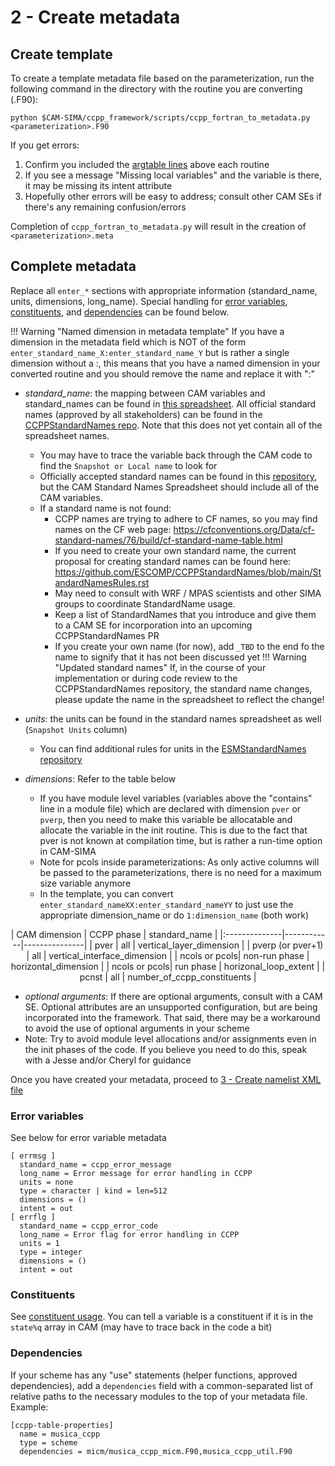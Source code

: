 # 2 - Create metadata

## Create template
To create a template metadata file based on the parameterization, run the following command in the directory with the routine you are converting (<parameterization>.F90):
```
python $CAM-SIMA/ccpp_framework/scripts/ccpp_fortran_to_metadata.py <parameterization>.F90 
```

If you get errors:

1. Confirm you included the [argtable lines](convert-portable-layer.md#1b-add-required-htmlinclude-lines) above each routine
1. If you see a message "Missing local variables" and the variable is there, it may be missing its intent attribute
1. Hopefully other errors will be easy to address; consult other CAM SEs if there's any remaining confusion/errors

Completion of `ccpp_fortran_to_metadata.py` will result in the creation of `<parameterization>.meta`

## Complete metadata

Replace all `enter_*` sections with appropriate information (standard_name, units, dimensions, long_name). Special handling for [error variables](#error-variables), [constituents](#constituents), and [dependencies](#dependencies) can be found below.

!!! Warning "Named dimension in metadata template"
    If you have a dimension in the metadata field which is NOT of the form `enter_standard_name_X:enter_standard_name_Y` but is rather a single dimension without a :, this means that you have a named dimension in your converted routine and you should remove the name and replace it with ":"

- *standard_name*: the mapping between CAM variables and standard_names can be found in [this spreadsheet](https://docs.google.com/spreadsheets/d/1vpQ_xDZk00Z-_3SpW5N2EF3_FY6K7opNN4cqtSMlbwU/edit?gid=0#gid=0). All official standard names (approved by all stakeholders) can be found in the [CCPPStandardNames repo](https://github.com/ESCOMP/CCPPStandardNames/blob/main/Metadata-standard-names.md). Note that this does not yet contain all of the spreadsheet names.
    - You may have to trace the variable back through the CAM code to find the `Snapshot or Local name` to look for
    - Officially accepted standard names can be found in this [repository](https://github.com/ESCOMP/CCPPStandardNames/blob/main/Metadata-standard-names.md), but the CAM Standard Names Spreadsheet should include all of the CAM variables.
    - If a standard name is not found:
        - CCPP names are trying to adhere to CF names, so you may find names on the CF web page: https://cfconventions.org/Data/cf-standard-names/76/build/cf-standard-name-table.html
        - If you need to create your own standard name, the current proposal for creating standard names can be found here: https://github.com/ESCOMP/CCPPStandardNames/blob/main/StandardNamesRules.rst 
        - May need to consult with WRF / MPAS scientists and other SIMA groups to coordinate StandardName usage.
        - Keep a list of StandardNames that you introduce and give them to a CAM SE for incorporation into an upcoming CCPPStandardNames PR
        - If you create your own name (for now), add `_TBD` to the end fo the name to signify that it has not been discussed yet
!!! Warning "Updated standard names"
    If, in the course of your implementation or during code review to the CCPPStandardNames repository, the standard name changes, please update the name in the spreadsheet to reflect the change!


- *units*: the units can be found in the standard names spreadsheet as well (`Snapshot Units` column)
    - You can find additional rules for units in the [ESMStandardNames repository](https://github.com/ESCOMP/ESMStandardNames/blob/main/StandardNamesRules.rst#units)
- *dimensions*: Refer to the table below
    - If you have module level variables (variables above the "contains" line in a module file) which are declared with dimension `pver` or `pverp`, then you need to make this variable be allocatable and allocate the variable in the init routine.  This is due to the fact that pver is not known at compilation time, but is rather a run-time option in CAM-SIMA
    - Note for pcols inside parameterizations:  As only active columns will be passed to the parameterizations, there is no need for a maximum size variable anymore
    - In the template, you can convert `enter_standard_nameXX:enter_standard_nameYY` to just  use the appropriate dimension_name or do `1:dimension_name` (both work)

<div style="text-align:center" markdown>
| CAM dimension | CCPP phase | standard_name |
|:--------------|------------|---------------|
| pver          | all        | vertical_layer_dimension |
| pverp (or pver+1) | all    | vertical_interface_dimension |
| ncols or pcols| non-run phase | horizontal_dimension |
| ncols or pcols| run phase  | horizonal_loop_extent |
| pcnst         | all        | number_of_ccpp_constituents |
</div>

- *optional arguments*: If there are optional arguments, consult with a CAM SE. Optional attributes are an unsupported configuration, but are being incorporated into the framework. That said, there may be a workaround to avoid the use of optional arguments in your scheme
- Note: Try to avoid module level allocations and/or assignments even in the init phases of the code.  If you believe you need to do this, speak with a Jesse and/or Cheryl for guidance

Once you have created your metadata, proceed to [3 - Create namelist XML file](create-namelist-xml.md)

### Error variables
See below for error variable metadata
```
[ errmsg ]
  standard_name = ccpp_error_message
  long_name = Error message for error handling in CCPP
  units = none
  type = character | kind = len=512
  dimensions = ()
  intent = out
[ errflg ]
  standard_name = ccpp_error_code
  long_name = Error flag for error handling in CCPP
  units = 1
  type = integer
  dimensions = ()
  intent = out
```
### Constituents
See [constituent usage](../design/constituents.md/#constituent-usage). You can tell a variable is a constituent if it is in the `state%q` array in CAM (may have to trace back in the code a bit)

### Dependencies
If your scheme has any "use" statements (helper functions, approved dependencies), add a `dependencies` field with a common-separated list of relative paths to the necessary modules to the top of your metadata file. Example:
```
[ccpp-table-properties]
  name = musica_ccpp
  type = scheme
  dependencies = micm/musica_ccpp_micm.F90,musica_ccpp_util.F90
```
